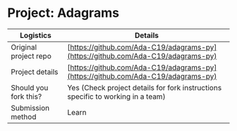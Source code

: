 # Project: Adagrams

| Logistics             | Details                              |
| --------------------- | ------------------------------------ |
| Original project repo | [https://github.com/Ada-C19/adagrams-py](https://github.com/Ada-C19/adagrams-py) |
| Project details       | [https://github.com/Ada-C19/adagrams-py](https://github.com/Ada-C19/adagrams-py) |
| Should you fork this? | Yes (Check project details for fork instructions specific to working in a team)          |
| Submission method     | Learn                                |
